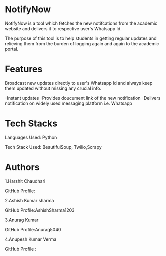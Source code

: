 # NotifyNow
NotifyNow is a tool which fetches the new notifcations from the academic website and delivers it to respective user's Whatsapp Id.

The purpose of this tool is to help students in getting regular updates and relieving them from the burden of logging again and again to the academic portal.

# Features
Broadcast new updates directly to user's Whatsapp Id and always keep them updated without missing any crucial info.

-Instant updates
-Provides doucument link of the new notification
-Delivers notification on widely used messaging platform i.e. Whatsapp

# Tech Stacks
Languages Used: Python 

Tech Stack Used: BeautifulSoup, Twilio,Scrapy

# Authors

1.Harshit Chaudhari

   GitHub Profile:

2.Ashish Kumar sharma

   GitHub Profile:AshishSharma1203

3.Anurag Kumar

   GitHub Profile:Anurag5040

4.Anupesh Kumar Verma 

   GitHub Profile :
